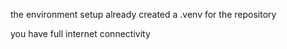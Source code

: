  the environment setup already created a .venv for the repository 

you have full internet connectivity

